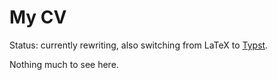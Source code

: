 # My CV

Status: currently rewriting, also switching from LaTeX to [Typst](https://github.com/typst/typst).

Nothing much to see here.
